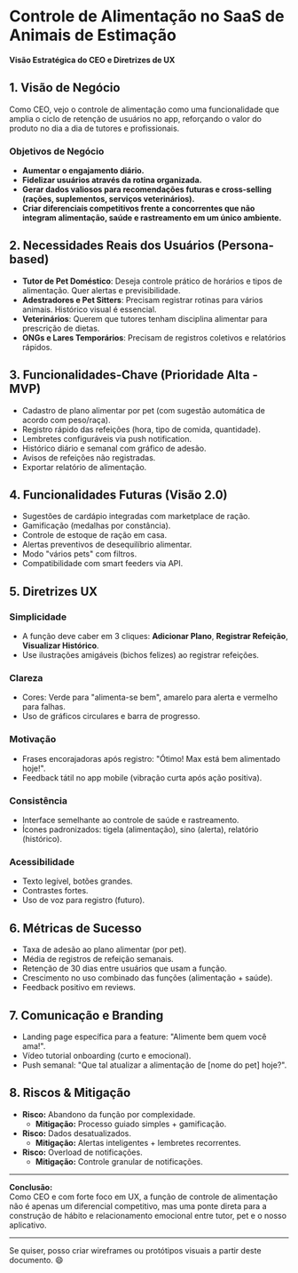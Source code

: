 # Controle de Alimentação no SaaS de Animais de Estimação

**Visão Estratégica do CEO e Diretrizes de UX**

## 1. Visão de Negócio

Como CEO, vejo o controle de alimentação como uma funcionalidade que amplia o ciclo de retenção de usuários no app, reforçando o valor do produto no dia a dia de tutores e profissionais.

### Objetivos de Negócio

- **Aumentar o engajamento diário.**
- **Fidelizar usuários através da rotina organizada.**
- **Gerar dados valiosos para recomendações futuras e cross-selling (rações, suplementos, serviços veterinários).**
- **Criar diferenciais competitivos frente a concorrentes que não integram alimentação, saúde e rastreamento em um único ambiente.**

## 2. Necessidades Reais dos Usuários (Persona-based)

- **Tutor de Pet Doméstico**: Deseja controle prático de horários e tipos de alimentação. Quer alertas e previsibilidade.
- **Adestradores e Pet Sitters**: Precisam registrar rotinas para vários animais. Histórico visual é essencial.
- **Veterinários**: Querem que tutores tenham disciplina alimentar para prescrição de dietas.
- **ONGs e Lares Temporários**: Precisam de registros coletivos e relatórios rápidos.

## 3. Funcionalidades-Chave (Prioridade Alta - MVP)

- Cadastro de plano alimentar por pet (com sugestão automática de acordo com peso/raça).
- Registro rápido das refeições (hora, tipo de comida, quantidade).
- Lembretes configuráveis via push notification.
- Histórico diário e semanal com gráfico de adesão.
- Avisos de refeições não registradas.
- Exportar relatório de alimentação.

## 4. Funcionalidades Futuras (Visão 2.0)

- Sugestões de cardápio integradas com marketplace de ração.
- Gamificação (medalhas por constância).
- Controle de estoque de ração em casa.
- Alertas preventivos de desequilíbrio alimentar.
- Modo "vários pets" com filtros.
- Compatibilidade com smart feeders via API.

## 5. Diretrizes UX

### Simplicidade

- A função deve caber em 3 cliques: **Adicionar Plano**, **Registrar Refeição**, **Visualizar Histórico**.
- Use ilustrações amigáveis (bichos felizes) ao registrar refeições.

### Clareza

- Cores: Verde para "alimenta-se bem", amarelo para alerta e vermelho para falhas.
- Uso de gráficos circulares e barra de progresso.

### Motivação

- Frases encorajadoras após registro: "Ótimo! Max está bem alimentado hoje!".
- Feedback tátil no app mobile (vibração curta após ação positiva).

### Consistência

- Interface semelhante ao controle de saúde e rastreamento.
- Ícones padronizados: tigela (alimentação), sino (alerta), relatório (histórico).

### Acessibilidade

- Texto legível, botões grandes.
- Contrastes fortes.
- Uso de voz para registro (futuro).

## 6. Métricas de Sucesso

- Taxa de adesão ao plano alimentar (por pet).
- Média de registros de refeição semanais.
- Retenção de 30 dias entre usuários que usam a função.
- Crescimento no uso combinado das funções (alimentação + saúde).
- Feedback positivo em reviews.

## 7. Comunicação e Branding

- Landing page específica para a feature: "Alimente bem quem você ama!".
- Vídeo tutorial onboarding (curto e emocional).
- Push semanal: "Que tal atualizar a alimentação de [nome do pet] hoje?".

## 8. Riscos & Mitigação

- **Risco:** Abandono da função por complexidade.
  - **Mitigação:** Processo guiado simples + gamificação.
- **Risco:** Dados desatualizados.
  - **Mitigação:** Alertas inteligentes + lembretes recorrentes.
- **Risco:** Overload de notificações.
  - **Mitigação:** Controle granular de notificações.

---

**Conclusão:**  
Como CEO e com forte foco em UX, a função de controle de alimentação não é apenas um diferencial competitivo, mas uma ponte direta para a construção de hábito e relacionamento emocional entre tutor, pet e o nosso aplicativo.

---

Se quiser, posso criar wireframes ou protótipos visuais a partir deste documento. 😄
